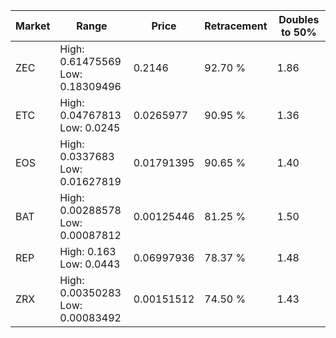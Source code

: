 | Market | Range | Price| Retracement | Doubles to 50% |
| --- | --- | --- | --- | --- |
| ZEC | High: 0.61475569<br />Low: 0.18309496 | 0.2146 | 92.70 % | 1.86 |
| ETC | High: 0.04767813<br />Low: 0.0245 | 0.0265977 | 90.95 % | 1.36 |
| EOS | High: 0.0337683<br />Low: 0.01627819 | 0.01791395 | 90.65 % | 1.40 |
| BAT | High: 0.00288578<br />Low: 0.00087812 | 0.00125446 | 81.25 % | 1.50 |
| REP | High: 0.163<br />Low: 0.0443 | 0.06997936 | 78.37 % | 1.48 |
| ZRX | High: 0.00350283<br />Low: 0.00083492 | 0.00151512 | 74.50 % | 1.43 |
